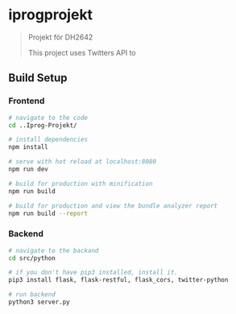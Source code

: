 # iprogprojekt

> Projekt för DH2642
>
> This project uses Twitters API to 

## Build Setup

### Frontend

``` bash
# navigate to the code
cd ..Iprog-Projekt/

# install dependencies
npm install

# serve with hot reload at localhost:8080
npm run dev

# build for production with minification
npm run build

# build for production and view the bundle analyzer report
npm run build --report
```

### Backend

```bash
# navigate to the backand
cd src/python

# if you don't have pip3 installed, install it. 
pip3 install flask, flask-restful, flask_cors, twitter-python

# run backend
python3 server.py
```